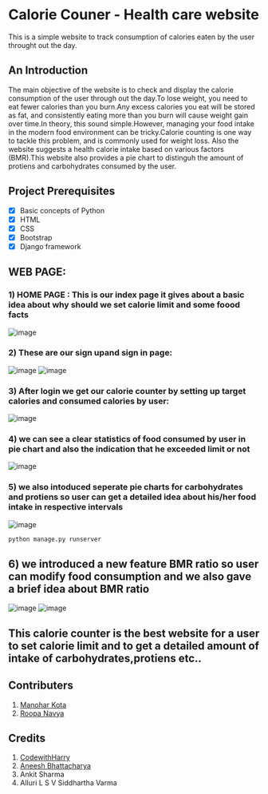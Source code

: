 # Calorie Couner - Health care website
This is a simple website to track consumption of calories eaten by the user throught out the day.
## An Introduction
The main objective of the website is to check and display the calorie consumption of the user through out the day.To lose weight, you need to eat fewer calories than you burn.Any excess calories you eat will be stored as fat, and consistently eating more than you burn will cause weight gain over time.In theory, this sound simple.However, managing your food intake in the modern food environment can be tricky.Calorie counting is one way to tackle this problem, and is commonly used for weight loss. Also the website suggests a health calorie intake based on various factors (BMR).This website also provides a pie chart to distinguh the amount of protiens and carbohydrates consumed by the user.


## Project Prerequisites
- [x] Basic concepts of Python
- [x] HTML
- [x] CSS
- [x] Bootstrap 
- [x] Django framework

## WEB PAGE:
### 1) HOME PAGE : This is our index page it gives about a basic idea about why should we set calorie limit and some foood facts







![image](https://user-images.githubusercontent.com/86138150/123456245-41f74400-d600-11eb-9f7a-a5fba86e498e.png)







### 2) These are our sign upand sign in page:





![image](https://user-images.githubusercontent.com/86138150/123462867-7969ee80-d608-11eb-816b-ace46bef6061.png)  ![image](https://user-images.githubusercontent.com/86138150/123463198-e087a300-d608-11eb-918f-911a11e7a8d6.png)










### 3) After login we get our calorie counter by setting up target calories and consumed calories by user:






![image](https://user-images.githubusercontent.com/86183042/123501419-66840800-d662-11eb-92b7-8964ab3f0cff.png)







### 4) we can see a clear statistics of food consumed by user in pie chart and also the indication that he exceeded limit or not







![image](https://user-images.githubusercontent.com/86183042/123501275-5e779880-d661-11eb-8c61-80f95bfe0ec2.png)






### 5) we also intoduced seperate pie charts for carbohydrates and protiens so user can get a detailed idea about his/her food intake in respective intervals







![image](https://user-images.githubusercontent.com/86183042/123501377-1016c980-d662-11eb-964e-806a7ee1b4e6.png)





```bash
python manage.py runserver
``` 
## 6) we introduced a new feature BMR ratio so user can modify food consumption and we also gave a brief idea about BMR ratio




![image](https://user-images.githubusercontent.com/86138150/123502111-4efb4e00-d667-11eb-89c5-715fdf18584b.png)
![image](https://user-images.githubusercontent.com/86138150/123502118-5de20080-d667-11eb-941a-440464a92326.png)






## This  calorie counter is the best website for a user to set calorie limit and to get a detailed amount of intake of carbohydrates,protiens etc..
## Contributers
1. [Manohar Kota](https://github.com/19782003)
2. [Roopa Navya](https://github.com/roopa-navya07)
## Credits
1. [CodewithHarry](https://www.youtube.com/channel/UCeVMnSShP_Iviwkknt83cww)
2. [Aneesh Bhattacharya](https://github.com/aneeshbhattacharya/Teaching-Assistant-2021)
3. Ankit Sharma
4. Alluri L S V Siddhartha Varma






